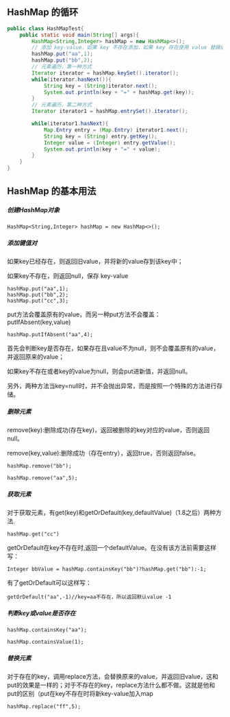 ## HashMap 的循环

```java
public class HashMapTest{
    public static void main(String[] args){
        HashMap<String,Integer> hashMap = new HashMap<>();
        // 添加 key-value，如果 key 不存在添加，如果 key 存在使用 value 替换旧值
        hashMap.put("aa",1);
        hashMap.put("bb",2);
        // 元素遍历，第一种方式
        Iterator iterator = hashMap.keySet().iterator();
        while(iterator.hasNext()){
            String key = (String)iterator.next();
            System.out.println(key + "=" + hashMap.get(key));
        }
        // 元素遍历，第二种方式
        Iterator iterator1 = hashMap.entrySet().iterator();

        while(iterator1.hasNext){
            Map.Entry entry = (Map.Entry) iterator1.next();
            String key = (String) entry.getKey();
            Integer value = (Integer) entry.getValue();
            System.out.println(key + "=" + value);
        }
    }
}
```

## HashMap 的基本用法

##### 创建HashMap对象

```
HashMap<String,Integer> hashMap = new HashMap<>();
```
##### 添加键值对

如果key已经存在，则返回旧value，并将新的value存到该key中；

如果key不存在，则返回null，保存 key-value

```
hashMap.put("aa",1);
hashMap.put("bb",2);
hashMap.put("cc",3);
```

put方法会覆盖原有的value，而另一种put方法不会覆盖：putIfAbsent(key,value)

```
hashMap.putIfAbsent("aa",4);
```

首先会判断key是否存在，如果存在且value不为null，则不会覆盖原有的value，并返回原来的value；

如果key不存在或者key的value为null，则会put进新值，并返回null。

另外，两种方法当key=null时，并不会抛出异常，而是按照一个特殊的方法进行存储。

##### 删除元素

remove(key):删除成功(存在key)，返回被删除的key对应的value，否则返回null。

remove(key,value):删除成功（存在entry），返回true，否则返回false。

```
hashMap.remove("bb");

hashMap.remove("aa",5);
```

##### 获取元素

对于获取元素，有get(key)和getOrDefault(key,defaultValue)（1.8之后）两种方法.

```
hashMap.get("cc")
```

getOrDefault在key不存在时,返回一个defaultValue。在没有该方法前需要这样写：


```
Integer bbValue = hashMap.containsKey("bb")?hashMap.get("bb"):-1;
```

有了getOrDefault可以这样写：

```
getOrDefault("aa",-1)//key=aa不存在，所以返回默认value -1
```

##### 判断key或value是否存在

```
hashMap.containsKey("aa");

hashMap.containsValue(1);
```

##### 替换元素

对于存在的key，调用replace方法，会替换原来的value，并返回旧value，这和put的效果是一样的；对于不存在的key，replace方法什么都不做。这就是他和put的区别（put在key不存在时将新key-value加入map


```
hashMap.replace("ff",5);
```



